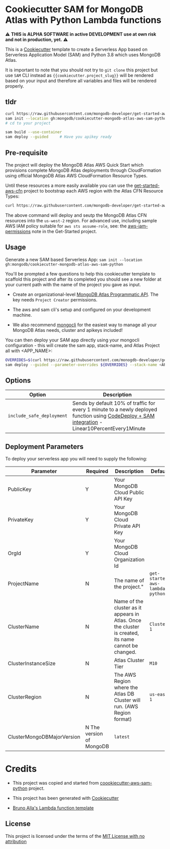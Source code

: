 # Cookiecutter SAM for MongoDB Atlas with Python Lambda functions

:warning: **THIS is ALPHA SOFTWARE in active DEVELOPMENT use at own risk and not in production, yet.** :warning:

This is a [Cookiecutter](https://github.com/audreyr/cookiecutter) template to create a Serverless App based on Serverless Application Model (SAM) and Python 3.8 which uses MongoDB Atlas.

It is important to note that you should not try to `git clone` this project but use `SAM` CLI instead as ``{{cookiecutter.project_slug}}`` will be rendered based on your input and therefore all variables and files will be rendered properly.

## tldr

```bash
curl https://raw.githubusercontent.com/mongodb-developer/get-started-aws-cfn/main/get-setup.sh | bash -s us-east-2
sam init --location gh:mongodb/cookiecutter-mongodb-atlas-aws-sam-python
# cd to your project
```

```bash
sam build --use-container
sam deploy --guided     # Have you apikey ready
```

## Pre-requisite

The project will deploy the MongoDB Atlas AWS Quick Start which provisions complete MongoDB Atlas deployments through CloudFormation using official MongoDB Atlas AWS CloudFormation Resource Types.

Until these resources a more easily available you can use the [get-started-aws-cfn](https://github.com/mongodb-developer/get-started-aws-cfn) project to bootstrap each AWS region with the Atlas CFN Resource Types:

```bash
curl https://raw.githubusercontent.com/mongodb-developer/get-started-aws-cfn/main/get-setup.sh | bash -s us-west-2
```

The above command will deploy and seutp the MongoDB Atlas CFN resources into the `us-west-2` region. 
For advanced use, including sample AWS IAM policy suitable for `aws sts assume-role`, see: the [aws-iam-permissions](https://github.com/mongodb-developer/get-started-aws-cfn#aws-iam-permissions) note in the Get-Started project.

## Usage

Generate a new SAM based Serverless App: `sam init --location gh:mongodb/cookiecutter-mongodb-atlas-aws-sam-python`

You'll be prompted a few questions to help this cookiecutter template to scaffold this project and after its completed you should see a new folder at your current path with the name of the project you gave as input.

* Create an organizational-level [MongoDB Atlas Programmatic API](https://docs.atlas.mongodb.com/configure-api-access#programmatic-api-keys). The key needs `Project Creator` permissions.

* The aws and sam cli's setup and configured on your development machine. 

* We also recommend [mongocli](https://github.com/mongodb/mongocli) for the easiest way to manage all your MongoDB Atlas needs, cluster and apikeys included!

You can then deploy your SAM app directly using your mongocli configuration - this will create the sam app, stack-name, and Atlas Project all with <APP_NAME>:

```bash
OVERRIDES=$(curl https://raw.githubusercontent.com/monogdb-developer/get-started-aws-cfn/main/export-mongocli-config.py | bash -s --  default parameter-override <APP_NAME>)
sam deploy --guided --parameter-overrides ${OVERRIDES} --stack-name <APP_NAME>
```
## Options

Option | Description
------------------------------------------------- | ---------------------------------------------------------------------------------
`include_safe_deployment` | Sends by default 10% of traffic for every 1 minute to a newly deployed function using [CodeDeploy + SAM integration](https://github.com/awslabs/serverless-application-model/blob/master/docs/safe_lambda_deployments.rst) - Linear10PercentEvery1Minute

## Deployment Parameters

To deploy your serverless app you will need to supply the following:

Parameter  | Required | Description | Default
-----------| - | --------------------------------- | ------------------------------
PublicKey  | Y | Your MongoDB Cloud Public API Key | 
PrivateKey | Y | Your MongoDB Cloud Private API Key |
OrgId      | Y | Your MongoDB Cloud Organization Id | 
ProjectName | N | The name of the project." | `get-started-aws-lambda-python`
ClusterName | N | Name of the cluster as it appears in Atlas. Once the cluster is created, its name cannot be changed. | `Cluster-1`
ClusterInstanceSize | N | Atlas Cluster Tier | `M10` 
ClusterRegion | N | The AWS Region where the Atlas DB Cluster will run. (AWS Region format) | `us-east-1`
ClusterMongoDBMajorVersion | N The version of MongoDB | `latest`

# Credits

* This project was copied and started from [coookiecutter-aws-sam-python](https://github.com/aws-samples/cookiecutter-aws-sam-python) project.

* This project has been generated with [Cookiecutter](https://github.com/audreyr/cookiecutter)

* [Bruno Alla's Lambda function template](https://github.com/browniebroke/cookiecutter-lambda-function)

License
-------

This project is licensed under the terms of the [MIT License with no attribution](/LICENSE)
